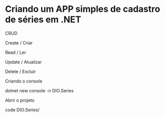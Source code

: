 # Criando um APP simples de cadastro de séries em .NET

CRUD

Create / Criar

Read / Ler

Update / Atualizar

Delete / Excluir

Criando o console

dotnet new console -n DIO.Series

Abrir o projeto

code DIO.Series/